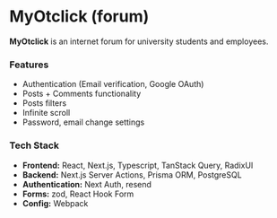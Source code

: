 # MyOtclick (forum)

**MyOtclick** is an internet forum for university students and employees.

### Features
- Authentication (Email verification, Google OAuth)
- Posts + Comments functionality
- Posts filters
- Infinite scroll
- Password, email change settings

### Tech Stack
- **Frontend:** React, Next.js, Typescript, TanStack Query, RadixUI
- **Backend:** Next.js Server Actions, Prisma ORM, PostgreSQL
- **Authentication:** Next Auth, resend
- **Forms:** zod, React Hook Form
- **Config:** Webpack
